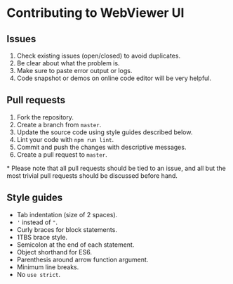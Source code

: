 # Contributing to WebViewer UI

## Issues
1. Check existing issues (open/closed) to avoid duplicates.
2. Be clear about what the problem is.
3. Make sure to paste error output or logs.
4. Code snapshot or demos on online code editor will be very helpful.

## Pull requests
1. Fork the repository.
2. Create a branch from `master`.
3. Update the source code using style guides described below.
4. Lint your code with `npm run lint`.
5. Commit and push the changes with descriptive messages.
6. Create a pull request to `master`.

\* Please note that all pull requests should be tied to an issue, and all but the most trivial pull requests should be discussed before hand.

## Style guides
- Tab indentation (size of 2 spaces).
- `'` instead of `"`.
- Curly braces for block statements.
- 1TBS brace style.
- Semicolon at the end of each statement.
- Object shorthand for ES6.
- Parenthesis around arrow function argument.
- Minimum line breaks.
- No `use strict`.